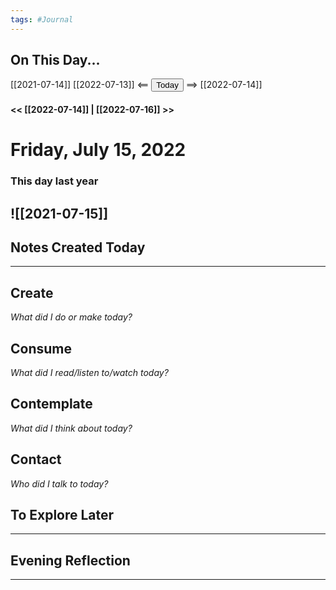 ```yaml
---
tags: #Journal
---
```


## On This Day...

[[2021-07-14]]
[[2022-07-13]] <== <button class="date_button_today">Today</button> ==> [[2022-07-14]]


#### << [[2022-07-14]] | [[2022-07-16]] >>

# Friday, July 15, 2022

### This day last year

![[2021-07-15]]
---

## Notes Created Today

---

## Create

*What did I do or make today?*

  

## Consume

*What did I read/listen to/watch today?*

  

## Contemplate

*What did I think about today?*

  

## Contact

*Who did I talk to today?*

  

## To Explore Later

---

## Evening Reflection

  
------


